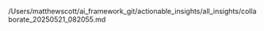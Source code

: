 /Users/matthewscott/ai_framework_git/actionable_insights/all_insights/collaborate_20250521_082055.md